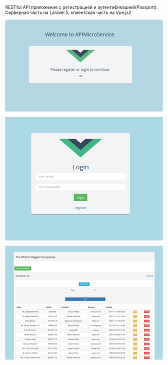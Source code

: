 RESTful API приложение с регистрацией и аутентификацией(Passport). Серверная часть на  Laravel 5, клиентская часть на Vue.js2 

![Иллюстрация к проекту](screen1.png)

   ![Иллюстрация к проекту](screen2.png)

![Иллюстрация к проекту](screen3.png)
